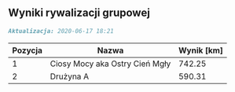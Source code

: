 ## Wyniki rywalizacji grupowej

```markdown
Aktualizacja: 2020-06-17 18:21
```

Pozycja | Nazwa | Wynik [km] |
------------ | -------------  | -------------
 1 |Ciosy Mocy aka Ostry Cień Mgły | 742.25 
 2 |Drużyna A | 590.31